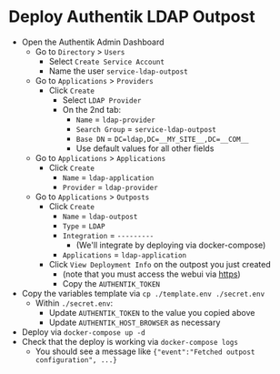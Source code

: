 # Deploy Authentik LDAP Outpost


* Open the Authentik Admin Dashboard
  * Go to `Directory` > `Users`
    * Select `Create Service Account`
    * Name the user `service-ldap-outpost`
  * Go to `Applications` > `Providers`
    * Click `Create`
      * Select `LDAP Provider`
      * On the 2nd tab:
        * `Name` = `ldap-provider`
        * `Search Group` = `service-ldap-outpost`
        * `Base DN` = `DC=ldap,DC=__MY_SITE__,DC=__COM__`
        * Use default values for all other fields
  * Go to `Applications` > `Applications`
    * Click `Create`
      * `Name` = `ldap-application`
      * `Provider` = `ldap-provider`
  * Go to `Applications` > `Outposts`
    * Click `Create`
      * `Name` = `ldap-outpost`
      * `Type` = `LDAP`
      * `Integration` = `---------`
        * (We'll integrate by deploying via docker-compose)
      * `Applications` = `ldap-application`
    * Click `View Deployment Info` on the outpost you just created
      * (note that you must access the webui via [https](https://__HOST_IP__:9443))
      * Copy the `AUTHENTIK_TOKEN`
* Copy the variables template via `cp ./template.env ./secret.env`
  * Within `./secret.env`:
    * Update `AUTHENTIK_TOKEN` to the value you copied above
    * Update `AUTHENTIK_HOST_BROWSER` as necessary
* Deploy via `docker-compose up -d`
* Check that the deploy is working via `docker-compose logs`
  * You should see a message like `{"event":"Fetched outpost configuration", ...}`
